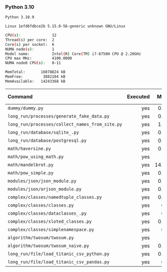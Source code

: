 ### **Python 3.10**

```bash
Python 3.10.9

Linux 1efd6fdbce2b 5.15.0-56-generic unknown GNU/Linux

CPU(s):              12
Thread(s) per core:  2
Core(s) per socket:  6
NUMA node(s):        1
Model name:          Intel(R) Core(TM) i7-8750H CPU @ 2.20GHz
CPU max MHz:         4100.0000
NUMA node0 CPU(s):   0-11

MemTotal:       16078824 kB
MemFree:         3882104 kB
MemAvailable:   14243368 kB
```

| Command | Executed | Mean [s] | Stddev [s] | Median [s] | Min [s] | Max [s] | Memory [MB] |
|:---|---:|---:|---:|---:|---:|---:|---:|
| `dummy/dummy.py` | yes | 0.02991 | 0.00043 | 0.02986 | 0.0292 | 0.0308 | 22.48398 |
| `long_run/processes/generate_fake_data.py` | yes | 0.75146 | 0.00481 | 0.7509 | 0.74552 | 0.75949 | 67.69922 |
| `long_run/processes/collect_names_from_site.py` | yes | 1.72493 | 0.04499 | 1.71808 | 1.67308 | 1.83852 | 44.98203 |
| `long_run/database/sqlite_.py` | yes | 0.56043 | 0.00831 | 0.55835 | 0.55363 | 0.5816 | 65.78984 |
| `long_run/database/postgresql.py` | yes | 0.14422 | 0.00246 | 0.14344 | 0.14169 | 0.15006 | 28.06367 |
| `math/haversine.py` | yes | 0.54121 | 0.01171 | 0.53771 | 0.52176 | 0.5573 | 22.71992 |
| `math/pow_using_math.py` | yes | 1.3311 | 0.02303 | 1.33259 | 1.29877 | 1.36722 | 22.48281 |
| `math/mandelbrot.py` | yes | 14.87439 | 0.21113 | 14.86863 | 14.6014 | 15.2672 | 35.96211 |
| `math/pow_simple.py` | yes | 0.40156 | 0.01362 | 0.39499 | 0.39112 | 0.43502 | 22.76367 |
| `modules/json/json_module.py` | yes | 0.33059 | 0.00504 | 0.33112 | 0.32167 | 0.33648 | 23.29687 |
| `modules/json/orjson_module.py` | yes | 0.21367 | 0.00154 | 0.21355 | 0.21178 | 0.21654 | 23.09141 |
| `complex/classes/namedtuple_classes.py` | yes | 0.08383 | 0.0003 | 0.08381 | 0.08342 | 0.08426 | 23.68086 |
| `complex/classes/classes.py` | yes | 0.0389 | 0.00048 | 0.03873 | 0.03825 | 0.03963 | 24.42383 |
| `complex/classes/dataclasses_.py` | yes | 0.1156 | 0.00054 | 0.11558 | 0.11461 | 0.1167 | 23.64883 |
| `complex/classes/sloted_classes.py` | yes | 0.03906 | 0.00044 | 0.03898 | 0.03859 | 0.03986 | 24.0293 |
| `complex/classes/simplenamespace.py` | yes | 0.0418 | 0.00286 | 0.04105 | 0.04026 | 0.04988 | 24.00742 |
| `algorithm/twosum/twosum.py` | yes | 0.074 | 0.00043 | 0.07409 | 0.07333 | 0.07463 | 23.19609 |
| `algorithm/twosum/twosum_naive.py` | yes | 0.07451 | 0.00042 | 0.07453 | 0.07391 | 0.07511 | 22.6332 |
| `long_run/file/load_titanic_csv_python.py` | yes | 0.06738 | 0.00456 | 0.06598 | 0.06546 | 0.08032 | 23.22383 |
| `long_run/file/load_titanic_csv_pandas.py` | yes | 0.5942 | 0.00747 | 0.59286 | 0.58522 | 0.60878 | 64.35508 |
